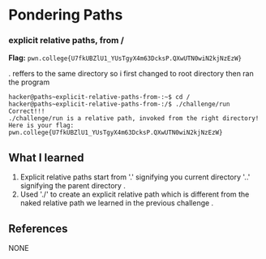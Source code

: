 # Pondering Paths 

### explicit relative paths, from /

**Flag:** `pwn.college{U7fkUBZlU1_YUsTgyX4m63DcksP.QXwUTN0wiN2kjNzEzW}`

. reffers to the same directory so i first changed to root directory then ran the program 

```
hacker@paths~explicit-relative-paths-from-:~$ cd /
hacker@paths~explicit-relative-paths-from-:/$ ./challenge/run
Correct!!!
./challenge/run is a relative path, invoked from the right directory!
Here is your flag:
pwn.college{U7fkUBZlU1_YUsTgyX4m63DcksP.QXwUTN0wiN2kjNzEzW}
```

## What I learned

1. Explicit relative paths start from '.' signifying you current directory '..' signifying the parent directory .
2. Used './' to create an explicit relative path which is different from the naked relative path we learned in the        previous challenge .

## References

NONE

